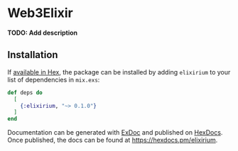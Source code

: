 # Web3Elixir

**TODO: Add description**

## Installation

If [available in Hex](https://hex.pm/docs/publish), the package can be installed
by adding `elixirium` to your list of dependencies in `mix.exs`:

```elixir
def deps do
  [
    {:elixirium, "~> 0.1.0"}
  ]
end
```

Documentation can be generated with [ExDoc](https://github.com/elixir-lang/ex_doc)
and published on [HexDocs](https://hexdocs.pm). Once published, the docs can
be found at <https://hexdocs.pm/elixirium>.

